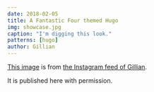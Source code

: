 ```yaml
---
date: 2018-02-05
title: A Fantastic Four themed Hugo
img: showcase.jpg
caption: "I'm digging this look."
patterns: [hugo]
author: Gillian
---
```


[This image](https://www.instagram.com/p/Beyg_MMhMH0PsSBwQkKVqMT7pObcJ0Ffb7jAAw0/?taken-by=gilliancrafts)
is from [the Instagram feed of Gillian](https://www.instagram.com/gilliancrafts/).

It is published here with permission.
